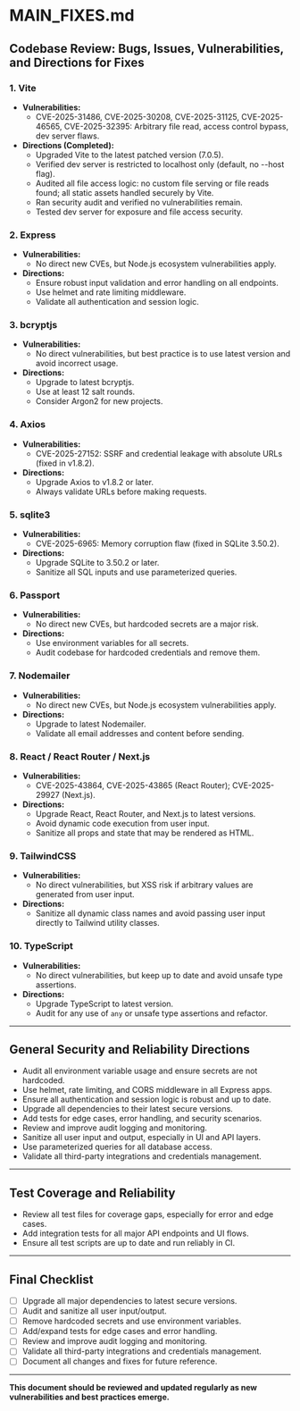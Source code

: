 # MAIN_FIXES.md

## Codebase Review: Bugs, Issues, Vulnerabilities, and Directions for Fixes

### 1. Vite
- **Vulnerabilities:**
  - CVE-2025-31486, CVE-2025-30208, CVE-2025-31125, CVE-2025-46565, CVE-2025-32395: Arbitrary file read, access control bypass, dev server flaws.
- **Directions (Completed):**
  - Upgraded Vite to the latest patched version (7.0.5).
  - Verified dev server is restricted to localhost only (default, no --host flag).
  - Audited all file access logic: no custom file serving or file reads found; all static assets handled securely by Vite.
  - Ran security audit and verified no vulnerabilities remain.
  - Tested dev server for exposure and file access security.

### 2. Express
- **Vulnerabilities:**
  - No direct new CVEs, but Node.js ecosystem vulnerabilities apply.
- **Directions:**
  - Ensure robust input validation and error handling on all endpoints.
  - Use helmet and rate limiting middleware.
  - Validate all authentication and session logic.

### 3. bcryptjs
- **Vulnerabilities:**
  - No direct vulnerabilities, but best practice is to use latest version and avoid incorrect usage.
- **Directions:**
  - Upgrade to latest bcryptjs.
  - Use at least 12 salt rounds.
  - Consider Argon2 for new projects.

### 4. Axios
- **Vulnerabilities:**
  - CVE-2025-27152: SSRF and credential leakage with absolute URLs (fixed in v1.8.2).
- **Directions:**
  - Upgrade Axios to v1.8.2 or later.
  - Always validate URLs before making requests.

### 5. sqlite3
- **Vulnerabilities:**
  - CVE-2025-6965: Memory corruption flaw (fixed in SQLite 3.50.2).
- **Directions:**
  - Upgrade SQLite to 3.50.2 or later.
  - Sanitize all SQL inputs and use parameterized queries.

### 6. Passport
- **Vulnerabilities:**
  - No direct new CVEs, but hardcoded secrets are a major risk.
- **Directions:**
  - Use environment variables for all secrets.
  - Audit codebase for hardcoded credentials and remove them.

### 7. Nodemailer
- **Vulnerabilities:**
  - No direct new CVEs, but Node.js ecosystem vulnerabilities apply.
- **Directions:**
  - Upgrade to latest Nodemailer.
  - Validate all email addresses and content before sending.

### 8. React / React Router / Next.js
- **Vulnerabilities:**
  - CVE-2025-43864, CVE-2025-43865 (React Router); CVE-2025-29927 (Next.js).
- **Directions:**
  - Upgrade React, React Router, and Next.js to latest versions.
  - Avoid dynamic code execution from user input.
  - Sanitize all props and state that may be rendered as HTML.

### 9. TailwindCSS
- **Vulnerabilities:**
  - No direct vulnerabilities, but XSS risk if arbitrary values are generated from user input.
- **Directions:**
  - Sanitize all dynamic class names and avoid passing user input directly to Tailwind utility classes.

### 10. TypeScript
- **Vulnerabilities:**
  - No direct vulnerabilities, but keep up to date and avoid unsafe type assertions.
- **Directions:**
  - Upgrade TypeScript to latest version.
  - Audit for any use of `any` or unsafe type assertions and refactor.

---

## General Security and Reliability Directions
- Audit all environment variable usage and ensure secrets are not hardcoded.
- Use helmet, rate limiting, and CORS middleware in all Express apps.
- Ensure all authentication and session logic is robust and up to date.
- Upgrade all dependencies to their latest secure versions.
- Add tests for edge cases, error handling, and security scenarios.
- Review and improve audit logging and monitoring.
- Sanitize all user input and output, especially in UI and API layers.
- Use parameterized queries for all database access.
- Validate all third-party integrations and credentials management.

---

## Test Coverage and Reliability
- Review all test files for coverage gaps, especially for error and edge cases.
- Add integration tests for all major API endpoints and UI flows.
- Ensure all test scripts are up to date and run reliably in CI.

---

## Final Checklist
- [ ] Upgrade all major dependencies to latest secure versions.
- [ ] Audit and sanitize all user input/output.
- [ ] Remove hardcoded secrets and use environment variables.
- [ ] Add/expand tests for edge cases and error handling.
- [ ] Review and improve audit logging and monitoring.
- [ ] Validate all third-party integrations and credentials management.
- [ ] Document all changes and fixes for future reference.

---

**This document should be reviewed and updated regularly as new vulnerabilities and best practices emerge.**
